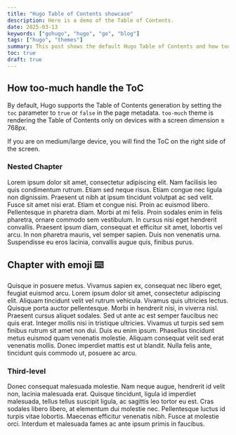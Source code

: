 ```yaml
---
title: "Hugo Table of Contents showcase"
description: Here is a demo of the Table of Contents.
date: 2025-03-13
keywords: ["gohugo", "hugo", "go", "blog"]
tags: ["hugo", "themes"]
summary: This post shows the default Hugo Table of Contents and how too-much handle it.
toc: true
draft: true
---
```


## How too-much handle the ToC

By default, Hugo supports the Table of Contents generation by setting the `toc` parameter to `true` or `false` in the page metadata. `too-much` theme is rendering the Table of Contents only on devices with a screen dimension ≥ 768px.

If you are on medium/large device, you will find the ToC on the right side of the screen.

### Nested Chapter

Lorem ipsum dolor sit amet, consectetur adipiscing elit. Nam facilisis leo quis condimentum rutrum. Etiam sed neque risus. Etiam congue nec ligula non dignissim. Praesent ut nibh at ipsum tincidunt volutpat ac sed velit. Fusce sit amet nisi erat. Etiam et congue nisi. Proin ac euismod libero. Pellentesque in pharetra diam. Morbi at mi felis. Proin sodales enim in felis pharetra, ornare commodo sem vestibulum. In cursus nisi eget hendrerit convallis. Praesent ipsum diam, consequat et efficitur sit amet, lobortis vel arcu. In non pharetra mauris, vel semper sapien. Duis non venenatis urna. Suspendisse eu eros lacinia, convallis augue quis, finibus purus.

## Chapter with emoji ⌨️

Quisque in posuere metus. Vivamus sapien ex, consequat nec libero eget, feugiat euismod arcu. Lorem ipsum dolor sit amet, consectetur adipiscing elit. Aliquam tincidunt velit vel rutrum vehicula. Vivamus quis ultricies lectus. Quisque porta auctor pellentesque. Morbi in hendrerit nisi, in viverra nisl. Praesent cursus aliquet sodales. Sed ut ante ac est semper faucibus nec quis erat. Integer mollis nisi in tristique ultricies. Vivamus ut turpis sed sem finibus rutrum sit amet non dui. Duis eu enim ipsum. Phasellus tincidunt metus euismod quam venenatis molestie. Aliquam consequat velit sed erat venenatis mollis. Donec imperdiet mattis est ut blandit. Nulla felis ante, tincidunt quis commodo ut, posuere ac arcu.

### Third-level

Donec consequat malesuada molestie. Nam neque augue, hendrerit id velit non, lacinia malesuada erat. Quisque tincidunt, ligula id imperdiet malesuada, tellus tellus suscipit ligula, ac sagittis leo tortor eu est. Cras sodales libero libero, at elementum dui molestie nec. Pellentesque luctus id turpis vitae lobortis. Maecenas efficitur venenatis nibh. Fusce at molestie orci. Interdum et malesuada fames ac ante ipsum primis in faucibus.
